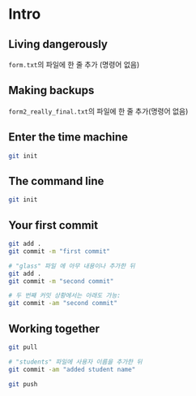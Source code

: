 # Intro

## Living dangerously

`form.txt`의 파일에 한 줄 추가 (명령어 없음)

## Making backups

`form2_really_final.txt`의 파일에 한 줄 추가(명령어 없음)

## Enter the time machine

```bash
git init
```

## The command line
```bash
git init
```

## Your first commit
```bash
git add .
git commit -m "first commit"

# "glass" 파일 에 아무 내용이나 추가한 뒤
git add .
git commit -m "second commit"

# 두 번째 커밋 상황에서는 아래도 가능:
git commit -am "second commit"
```

## Working together
```bash
git pull

# "students" 파일에 사용자 이름을 추가한 뒤
git commit -am "added student name"

git push
```

